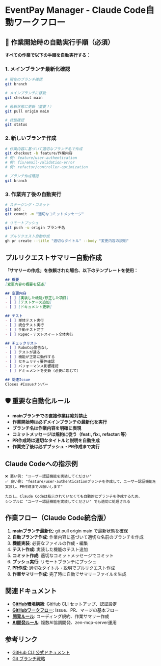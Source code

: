 # EventPay Manager - Claude Code自動ワークフロー

## 🚨 作業開始時の自動実行手順（必須）
**すべての作業で以下の手順を自動実行する：**

### 1. メインブランチ最新化確認
```bash
# 現在のブランチ確認
git branch

# メインブランチに移動
git checkout main

# 最新状態に更新（重要！）
git pull origin main

# 状態確認
git status
```

### 2. 新しいブランチ作成
```bash
# 作業内容に基づいて適切なブランチ名で作成
git checkout -b feature/作業内容
# 例: feature/user-authentication
# 例: fix/email-validation-error
# 例: refactor/controller-optimization

# ブランチ作成確認
git branch
```

### 3. 作業完了後の自動実行
```bash
# ステージング・コミット
git add .
git commit -m "適切なコミットメッセージ"

# リモートプッシュ
git push -u origin ブランチ名

# プルリクエスト自動作成
gh pr create --title "適切なタイトル" --body "変更内容の説明"
```

## プルリクエストサマリー自動作成
**「サマリーの作成」を依頼された場合、以下のテンプレートを使用：**

```markdown
## 概要
[変更内容の概要を記述]

## 変更内容
- [ ] [実装した機能/修正した項目]
- [ ] [テストケース追加]
- [ ] [ドキュメント更新]

## テスト
- [ ] 単体テスト実行
- [ ] 統合テスト実行  
- [ ] 手動テスト完了
- [ ] RSpec・テストスイート全体実行

## チェックリスト
- [ ] RuboCop警告なし
- [ ] テストが通る
- [ ] 機能が正常に動作する
- [ ] セキュリティ要件確認
- [ ] パフォーマンス影響確認
- [ ] ドキュメントを更新（必要に応じて）

## 関連Issue
Closes #Issueナンバー
```

## 🛡️ 重要な自動化ルール
- **mainブランチでの直接作業は絶対禁止**
- **作業開始時は必ずメインブランチの最新化を実行**
- **ブランチ名は作業内容を明確に表現**
- **コミットメッセージは規約に従う（feat:, fix:, refactor:等）**
- **PR作成時は適切なタイトルと説明を自動生成**
- **作業完了後は必ずプッシュ・PR作成まで実行**

## Claude Codeへの指示例
```
❌ 悪い例: "ユーザー認証機能を実装してください"
✅ 良い例: "feature/user-authenticationブランチを作成して、ユーザー認証機能を実装し、PR作成までお願いします"

ただし、Claude Codeは指示されていなくても自動的にブランチを作成するため、
シンプルに "ユーザー認証機能を実装してください" でも適切に処理される
```

## 作業フロー（Claude Code統合版）
1. **mainブランチ最新化**: git pull origin main で最新状態を確保
2. **自動ブランチ作成**: 作業内容に基づいて適切な名前のブランチを作成
3. **機能実装**: 必要なファイルの作成・編集
4. **テスト作成**: 実装した機能のテスト追加
5. **コミット作成**: 適切なコミットメッセージでコミット
6. **プッシュ実行**: リモートブランチにプッシュ
7. **PR作成**: 適切なタイトル・説明でプルリクエスト作成
8. **作業サマリー作成**: 完了時に自動でサマリーファイルを生成

## 関連ドキュメント
- **[GitHub環境構築](github-setup.md)**: GitHub CLI セットアップ、認証設定
- **[GitHubワークフロー](github-workflow.md)**: Issue、PR、マージの基本フロー
- **[開発ルール](development-rules.md)**: コーディング規約、作業サマリー作成
- **[AI開発ルール](ai-development-rules.md)**: 複数AI協調開発、zen-mcp-server運用

## 参考リンク
- [GitHub CLI 公式ドキュメント](https://cli.github.com/manual/)
- [Git ブランチ戦略](https://nvie.com/posts/a-successful-git-branching-model/)